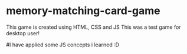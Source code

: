 # memory-matching-card-game

This game is created using HTML, CSS and JS
This was a test game for desktop user!

#I have applied some JS concepts i learned :D

